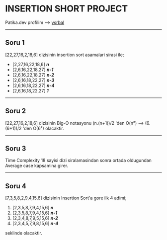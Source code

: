 # **INSERTION SHORT PROJECT**

Patika.dev profilim --> [ysrbal](https://app.patika.dev/ysrbal)
______________________________

## Soru 1

[22,27,16,2,18,6] dizisinin insertion sort asamalari sirasi ile;

* [2,27,16,22,18,6] ***n***
* [2,6,16,22,18,27] ***n-1***
* [2,6,16,22,18,27] ***n-2***
* [2,6,16,18,22,27] ***n-3***
* [2,6,16,18,22,27] ***n-4***
* [2,6,16,18,22,27] ***1***

______

## Soru 2

[22,27,16,2,18,6] dizisinin Big-O notasyonu (n.(n+1))/2 'den O(n²) --> (6.(6+1))/2 'den O(6²) olacaktir.
____

## Soru 3

Time Complexity 18 sayisi dizi siralamasindan sonra ortada oldugundan Average case kapsamina girer.
___

## Soru 4
[7,3,5,8,2,9,4,15,6] dizisinin Insertion Sort'a gore ilk 4 adimi;

1. [2,3,5,8,7,9,4,15,6] ***n***
2. [2,3,5,8,7,9,4,15,6] ***n-1***
3. [2,3,4,8,7,9,5,15,6] ***n-2***
4. [2,3,4,5,7,9,8,15,6] ***n-4***

seklinde olacaktir.